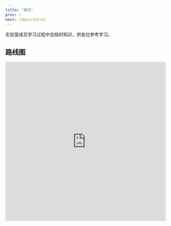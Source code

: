 ```yaml
---
title: '知识'
prev: /
next: /docs/intro/
---
```


实验室成员学习过程中总结的知识，供各位参考学习。

## 路线图

<iframe src="https://roadmap.sh/r/embed?id=6715e922791f57dd60367851" width="100%" height="500px" frameBorder="0"></iframe>
